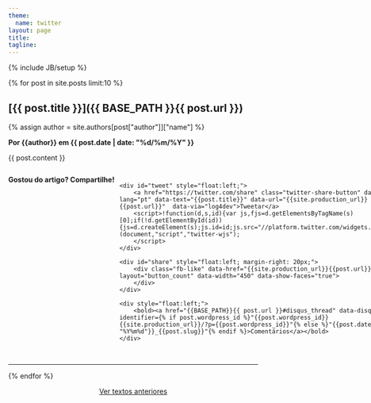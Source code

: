```yaml
---
theme:
  name: twitter
layout: page
title: 
tagline:  
---
```

{% include JB/setup %}


{% for post in site.posts limit:10 %}

## [{{ post.title }}]({{ BASE_PATH }}{{ post.url }})

{% assign author = site.authors[post["author"]]["name"] %}
<p><strong>Por {{author}} em {{ post.date | date: "%d/%m/%Y" }}</strong></p> 

<div class="content">
      {{ post.content }}
</div>

<br>

<div  style="display:inline-table; margin-top: 10px;">
    <div style="float:left; margin-right: 10px;"> <strong>Gostou do artigo? Compartilhe!</strong></div>

    <div id="tweet" style="float:left;">
        <a href="https://twitter.com/share" class="twitter-share-button" data-lang="pt" data-text="{{post.title}}" data-url="{{site.production_url}}{{post.url}}"  data-via="log4dev">Tweetar</a>
        <script>!function(d,s,id){var js,fjs=d.getElementsByTagName(s)[0];if(!d.getElementById(id)){js=d.createElement(s);js.id=id;js.src="//platform.twitter.com/widgets.js";fjs.parentNode.insertBefore(js,fjs);}}(document,"script","twitter-wjs");
        </script>
    </div>

    <div id="share" style="float:left; margin-right: 20px;">
        <div class="fb-like" data-href="{{site.production_url}}{{post.url}}" data-layout="button_count" data-width="450" data-show-faces="true">
        </div>            
    </div>

    <div style="float:left;">
        <bold><a href="{{BASE_PATH}}{{ post.url }}#disqus_thread" data-disqus-identifier={% if post.wordpress_id %}"{{post.wordpress_id}} {{site.production_url}}/?p={{post.wordpress_id}}"{% else %}"{{post.date|date: "%Y%m%d"}}_{{post.slug}}"{% endif %}>Comentários</a></bold>
    </div>
</div>

<br>
<br>

--------
{% endfor %}

<center	>
<a href="/archive.html">Ver textos anteriores</a>
</center>

<script type="text/javascript">
/* * * CONFIGURATION VARIABLES: EDIT BEFORE PASTING INTO YOUR WEBPAGE * * */
var disqus_shortname = 'log4dev'; // required: replace example with your forum shortname

/* * * DON'T EDIT BELOW THIS LINE * * */
(function () {
var s = document.createElement('script'); s.async = true;
s.type = 'text/javascript';
s.src = 'http://' + disqus_shortname + '.disqus.com/count.js';
(document.getElementsByTagName('HEAD')[0] || document.getElementsByTagName('BODY')[0]).appendChild(s);
}());
</script>
